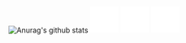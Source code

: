 ![Anurag's github stats](https://github-readme-stats.vercel.app/api?username=SoaringGecko&show_icons=true&theme=radical)
<img src="https://raw.githubusercontent.com/SoaringGecko/SoaringGecko/3acf5e7d1a68138d380235e3aee2ec35d428608a/drawing-5_animated.svg">
<img src="https://github.com/SoaringGecko/SoaringGecko/raw/main/Explosive_Bunny_animated%20(1).svg">
<img src="https://github.com/SoaringGecko/SoaringGecko/raw/main/bunny_animated2Slow.svg">

